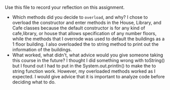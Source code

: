Use this file to record your reflection on this assignment.

- Which methods did you decide to `overload`, and why?
 I chose to overload  the constructor and enter methods in the House, Library, and Cafe classes because the default constructor is for any kind of cafe,library, or house that allows specification of any number floors, while the methods that I overrode was used to default the buildings as a 1 floor building. I also overloaded the to string method to print out the information of the buildings.
- What worked, what didn't, what advice would you give someone taking this course in the future?
  I thought I did something wrong with toString() but I found out I had to put in the System.out.println() to make the to string function work. However, my overloaded methods worked as I expected. I would give advice that it is important to analyze code before deciding what to do.  
